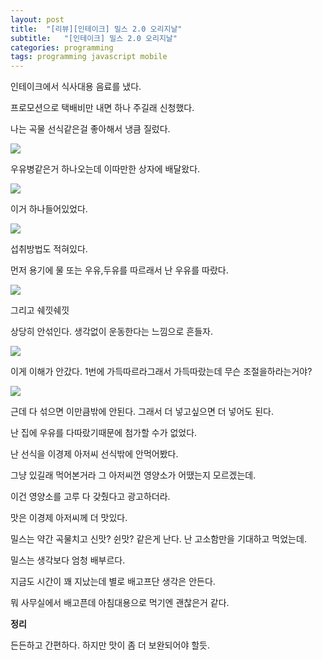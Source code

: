 ```yaml
---
layout: post
title:  "[리뷰][인테이크] 밀스 2.0 오리지날"
subtitle:   "[인테이크] 밀스 2.0 오리지날"
categories: programming
tags: programming javascript mobile
---
```

 

인테이크에서 식사대용 음료를 냈다.

프로모션으로 택배비만 내면 하나 주길래 신청했다.

나는 곡물 선식같은걸 좋아해서 냉큼 질렀다.

  ![](http://cfile21.uf.tistory.com/image/2779934358086D1531EA6B)  

우유병같은거 하나오는데 이따만한 상자에 배달왔다. 

  ![](http://cfile5.uf.tistory.com/image/2529673658086D192557F5)  

이거 하나들어있었다.

  ![](http://cfile23.uf.tistory.com/image/2757F84658086D211A0FD5)  

섭취방법도 적혀있다.

먼저 용기에 물 또는 우유,두유를 따르래서 난 우유를 따랐다.

  ![](http://cfile29.uf.tistory.com/image/276D5A4558086D290C940D)  

그리고 쉐낏쉐낏

상당히 안섞인다. 생각없이 운동한다는 느낌으로 흔들자.

  ![](http://cfile25.uf.tistory.com/image/2148234658086D342A7386)  

이게 이해가 안갔다. 1번에 가득따르라그래서 가득따랐는데 무슨 조절을하라는거야?

  ![](http://cfile29.uf.tistory.com/image/247E3A3D58086D3917C801)  

근데 다 섞으면 이만큼밖에 안된다. 그래서 더 넣고싶으면 더 넣어도 된다.

난 집에 우유를 다따랐기때문에 첨가할 수가 없었다.

난 선식을 이경제 아저씨 선식밖에 안먹어봤다.

그냥 있길래 먹어본거라 그 아저씨껀 영양소가 어땠는지 모르겠는데.

이건 영양소를 고루 다 갖췄다고 광고하더라.

맛은 이경제 아저씨께 더 맛있다.

밀스는 약간 곡물치고 신맛? 쉰맛? 같은게 난다. 난 고소함만을 기대하고 먹었는데.

밀스는 생각보다 엄청 배부르다. 

지금도 시간이 꽤 지났는데 별로 배고프단 생각은 안든다.

뭐 사무실에서 배고픈데 아침대용으로 먹기엔 괜찮은거 같다.

 

**정리**

든든하고 간편하다. 하지만 맛이 좀 더 보완되어야 할듯.

    
 

 

 